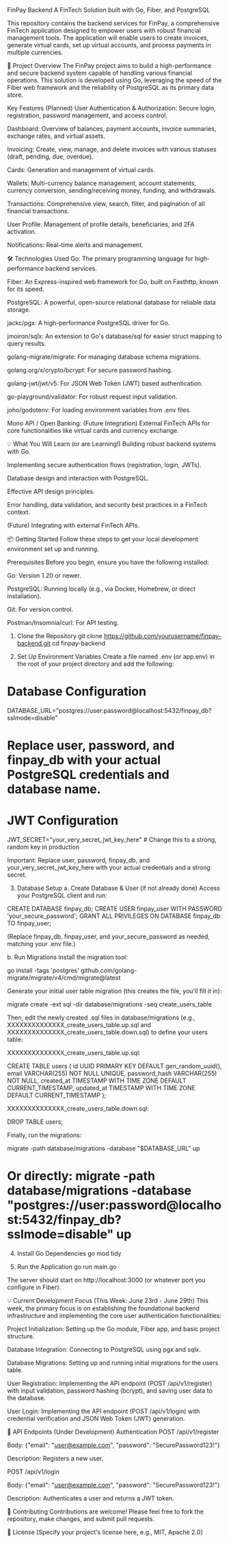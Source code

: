 FinPay Backend
A FinTech Solution built with Go, Fiber, and PostgreSQL

This repository contains the backend services for FinPay, a comprehensive FinTech application designed to empower users with robust financial management tools. The application will enable users to create invoices, generate virtual cards, set up virtual accounts, and process payments in multiple currencies.

🚀 Project Overview
The FinPay project aims to build a high-performance and secure backend system capable of handling various financial operations. This solution is developed using Go, leveraging the speed of the Fiber web framework and the reliability of PostgreSQL as its primary data store.

Key Features (Planned)
User Authentication & Authorization: Secure login, registration, password management, and access control.

Dashboard: Overview of balances, payment accounts, invoice summaries, exchange rates, and virtual assets.

Invoicing: Create, view, manage, and delete invoices with various statuses (draft, pending, due, overdue).

Cards: Generation and management of virtual cards.

Wallets: Multi-currency balance management, account statements, currency conversion, sending/receiving money, funding, and withdrawals.

Transactions: Comprehensive view, search, filter, and pagination of all financial transactions.

User Profile: Management of profile details, beneficiaries, and 2FA activation.

Notifications: Real-time alerts and management.

🛠️ Technologies Used
Go: The primary programming language for high-performance backend services.

Fiber: An Express-inspired web framework for Go, built on Fasthttp, known for its speed.

PostgreSQL: A powerful, open-source relational database for reliable data storage.

jackc/pgx: A high-performance PostgreSQL driver for Go.

jmoiron/sqlx: An extension to Go's database/sql for easier struct mapping to query results.

golang-migrate/migrate: For managing database schema migrations.

golang.org/x/crypto/bcrypt: For secure password hashing.

golang-jwt/jwt/v5: For JSON Web Token (JWT) based authentication.

go-playground/validator: For robust request input validation.

joho/godotenv: For loading environment variables from .env files.

Mono API / Open Banking: (Future Integration) External FinTech APIs for core functionalities like virtual cards and currency exchange.

💡 What You Will Learn (or are Learning!)
Building robust backend systems with Go.

Implementing secure authentication flows (registration, login, JWTs).

Database design and interaction with PostgreSQL.

Effective API design principles.

Error handling, data validation, and security best practices in a FinTech context.

(Future) Integrating with external FinTech APIs.

📦 Getting Started
Follow these steps to get your local development environment set up and running.

Prerequisites
Before you begin, ensure you have the following installed:

Go: Version 1.20 or newer.

PostgreSQL: Running locally (e.g., via Docker, Homebrew, or direct installation).

Git: For version control.

Postman/Insomnia/curl: For API testing.

1. Clone the Repository
git clone https://github.com/yourusername/finpay-backend.git
cd finpay-backend

2. Set Up Environment Variables
Create a file named .env (or app.env) in the root of your project directory and add the following:

# Database Configuration
DATABASE_URL="postgres://user:password@localhost:5432/finpay_db?sslmode=disable"
# Replace user, password, and finpay_db with your actual PostgreSQL credentials and database name.

# JWT Configuration
JWT_SECRET="your_very_secret_jwt_key_here" # Change this to a strong, random key in production

Important: Replace user, password, finpay_db, and your_very_secret_jwt_key_here with your actual credentials and a strong secret.

3. Database Setup
a. Create Database & User (if not already done)
Access your PostgreSQL client and run:

CREATE DATABASE finpay_db;
CREATE USER finpay_user WITH PASSWORD 'your_secure_password';
GRANT ALL PRIVILEGES ON DATABASE finpay_db TO finpay_user;

(Replace finpay_db, finpay_user, and your_secure_password as needed, matching your .env file.)

b. Run Migrations
Install the migration tool:

go install -tags 'postgres' github.com/golang-migrate/migrate/v4/cmd/migrate@latest

Generate your initial user table migration (this creates the file, you'll fill it in):

migrate create -ext sql -dir database/migrations -seq create_users_table

Then, edit the newly created .sql files in database/migrations (e.g., XXXXXXXXXXXXXX_create_users_table.up.sql and XXXXXXXXXXXXXX_create_users_table.down.sql) to define your users table:

XXXXXXXXXXXXXX_create_users_table.up.sql:

CREATE TABLE users (
    id UUID PRIMARY KEY DEFAULT gen_random_uuid(),
    email VARCHAR(255) NOT NULL UNIQUE,
    password_hash VARCHAR(255) NOT NULL,
    created_at TIMESTAMP WITH TIME ZONE DEFAULT CURRENT_TIMESTAMP,
    updated_at TIMESTAMP WITH TIME ZONE DEFAULT CURRENT_TIMESTAMP
);

XXXXXXXXXXXXXX_create_users_table.down.sql:

DROP TABLE users;

Finally, run the migrations:

migrate -path database/migrations -database "$DATABASE_URL" up
# Or directly: migrate -path database/migrations -database "postgres://user:password@localhost:5432/finpay_db?sslmode=disable" up

4. Install Go Dependencies
go mod tidy

5. Run the Application
go run main.go

The server should start on http://localhost:3000 (or whatever port you configure in Fiber).

💡 Current Development Focus (This Week: June 23rd - June 29th)
This week, the primary focus is on establishing the foundational backend infrastructure and implementing the core user authentication functionalities:

Project Initialization: Setting up the Go module, Fiber app, and basic project structure.

Database Integration: Connecting to PostgreSQL using pgx and sqlx.

Database Migrations: Setting up and running initial migrations for the users table.

User Registration: Implementing the API endpoint (POST /api/v1/register) with input validation, password hashing (bcrypt), and saving user data to the database.

User Login: Implementing the API endpoint (POST /api/v1/login) with credential verification and JSON Web Token (JWT) generation.

📝 API Endpoints (Under Development)
Authentication
POST /api/v1/register

Body: {"email": "user@example.com", "password": "SecurePassword123!"}

Description: Registers a new user.

POST /api/v1/login

Body: {"email": "user@example.com", "password": "SecurePassword123!"}

Description: Authenticates a user and returns a JWT token.

🤝 Contributing
Contributions are welcome! Please feel free to fork the repository, make changes, and submit pull requests.

📄 License
[Specify your project's license here, e.g., MIT, Apache 2.0]